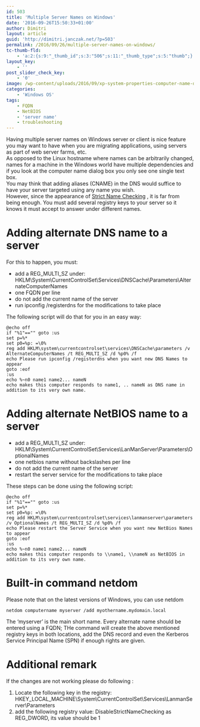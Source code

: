 ```yaml
---
id: 503
title: 'Multiple Server Names on Windows'
date: '2016-09-26T15:50:33+01:00'
author: Dimitri
layout: article
guid: 'http://dimitri.janczak.net/?p=503'
permalink: /2016/09/26/multiple-server-names-on-windows/
tc-thumb-fld:
    - 'a:2:{s:9:"_thumb_id";s:3:"506";s:11:"_thumb_type";s:5:"thumb";}'
layout_key:
    - ''
post_slider_check_key:
    - '0'
image: /wp-content/uploads/2016/09/xp-system-properties-computer-name-dialog-box.jpg
categories:
    - 'Windows OS'
tags:
    - FQDN
    - NetBIOS
    - 'server name'
    - troubleshooting
---
```


Having multiple server names on Windows server or client is nice feature you may want to have when you are migrating applications, using servers as part of web server farms, etc.  
As opposed to the Linux hostname where names can be arbitrarily changed, names for a machine in the Windows world have multiple dependencies and if you look at the computer name dialog box you only see one single text box.  
You may think that adding aliases (CNAME) in the DNS would suffice to have your server targeted using any name you wish.  
However, since the appearance of [Strict Name Checking](https://technet.microsoft.com/en-us/library/ff660057(v=ws.10).aspx) , it is far from being enough. You must add several registry keys to your server so it knows it must accept to answer under different names.

# Adding alternate DNS name to a server

For this to happen, you must:

- add a REG\_MULTI\_SZ under: HKLM\\System\\CurrentControlSet\\Services\\DNSCache\\Parameters\\AlternateComputerNames
- one FQDN per line
- do not add the current name of the server
- run ipconfig /registerdns for the modifications to take place

The following script will do that for you in an easy way:

```
@echo off
if "%1"=="" goto :us
set p=%*
set p0=%p: =\0%
reg add HKLM\system\currentcontrolset\services\DNSCache\parameters /v AlternateComputerNames /t REG_MULTI_SZ /d %p0% /f
echo Please run ipconfig /registerdns when you want new DNS Names to appear
goto :eof
:us
echo %~n0 name1 name2... nameN
echo makes this computer responds to name1, .. nameN as DNS name in addition to its very own name.
```

# Adding alternate NetBIOS name to a server

- add a REG\_MULTI\_SZ under: HKLM\\System\\CurrentControlSet\\Services\\LanManServer\\Parameters\\OptionalNames
- one netbios name without backslashes per line
- do not add the current name of the server
- restart the server service for the modifications to take place

These steps can be done using the following script:

```
@echo off
if "%1"=="" goto :us
set p=%*
set p0=%p: =\0%
reg add HKLM\system\currentcontrolset\services\lanmanserver\parameters /v OptionalNames /t REG_MULTI_SZ /d %p0% /f
echo Please restart the Server Service when you want new NetBios Names to appear
goto :eof
:us
echo %~n0 name1 name2... nameN
echo makes this computer responds to \\name1, \\nameN as NetBIOS in addition to its very own name.
```

# Built-in command netdom

Please note that on the latest versions of Windows, you can use netdom

```
netdom computername myserver /add myothername.mydomain.local
```

The ‘myserver’ is the main short name. Every alternate name should be entered using a FQDN; THe command will create the above mentioned registry keys in both locations, add the DNS record and even the Kerberos Service Principal Name (SPN) if enough rights are given.

# Additional remark

If the changes are not working please do following :

1. Locate the following key in the registry: HKEY\_LOCAL\_MACHINE\\System\\CurrentControlSet\\Services\\LanmanServer\\Parameters
2. add the following registry value: DisableStrictNameChecking as REG\_DWORD, its value should be 1